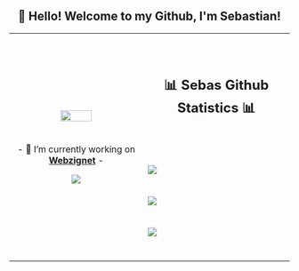 <h2 align="center">👋 Hello! Welcome to my Github, I'm Sebastian!</h2>
<p align="center">
<table align="center">
   <tr>
      <td>
         <p align="center">    
         <img align="center" src="https://avatars.githubusercontent.com/u/115416628" width="50%"/></a><br/>
         <br/><br/>
         - 🔭 I’m currently working on <strong><a href="https://webzignet.ml">Webzignet</a></strong> -
         <br/>
         <p align="center">                     
             <img align="center" src="https://github-readme-stats.vercel.app/api/top-langs/?username=Sebas-4028&theme=radical&hide_border=true" />
         </p>  
      </td>
      <td>
      <br/><br/>
      <h2 align="center">📊 Sebas Github Statistics 📊 </h2>   
         <br/><br/><br/>
         <img align="center" src="http://github-readme-streak-stats.herokuapp.com?user=Sebas-4028&theme=radical&hide_border=true" />   
         <br/><br/><br/>
         <img align="center" src="https://github-readme-stats-taupe-two.vercel.app/api/wakatime?username=Sebas-4028&hide_title=true&hide_border=true&langs_count=5&layout=compact&v=2.png"/><br/><br/><br/>
         <img align="center" src="https://github-readme-stats.vercel.app/api?username=Sebas-4028&theme=radical&show_icons=true&hide_border=true" />
         <br/><br/><br/>         
      </td>
   </tr>
</table>
</p>
